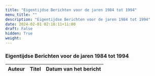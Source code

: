 ```yaml
---
title: "Eigentijdse Berichten voor de jaren 1984 tot 1994"
menu_title: ""
description: "Eigentijdse Berichten voor de jaren 1984 tot 1994"
date: 2024-02-01 02:18:11+11:00
draft: False
hidden: True
weight: 
---
```

### Eigentijdse Berichten voor de jaren 1984 tot 1994

**Auteur** | **Titel** | **Datum van het bericht**
---|---|---
